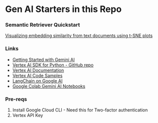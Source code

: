# Gen AI Starters in this Repo

### Semantic Retriever Quickstart
[Visualizing embedding similarity from text documents using t-SNE plots](https://cloud.google.com/vertex-ai/docs/generative-ai/tutorials)

### Links
- [Getting Started with Gemini AI](https://ai.google.dev/docs#get-started-with-the-gemini-api)
- [Vertex AI SDK for Python - GitHub repo](https://github.com/googleapis/python-aiplatform)
- [Vertex AI Documentation](https://cloud.google.com/vertex-ai/docs)
- [Vertex AI Code Samples](https://cloud.google.com/vertex-ai/docs/samples)
- [LangChain on Google AI](https://cloud.google.com/vertex-ai/docs/generative-ai/learn-resources#langchain_%F0%9F%A6%9C%EF%B8%8F%F0%9F%94%97)
- [Google Colab Gemini AI Notebooks](https://github.com/googlecolab/colabtools/tree/main/notebooks)


### Pre-reqs
1. Install Google Cloud CLI - Need this for Two-factor authentication
2. Vertex API Key
